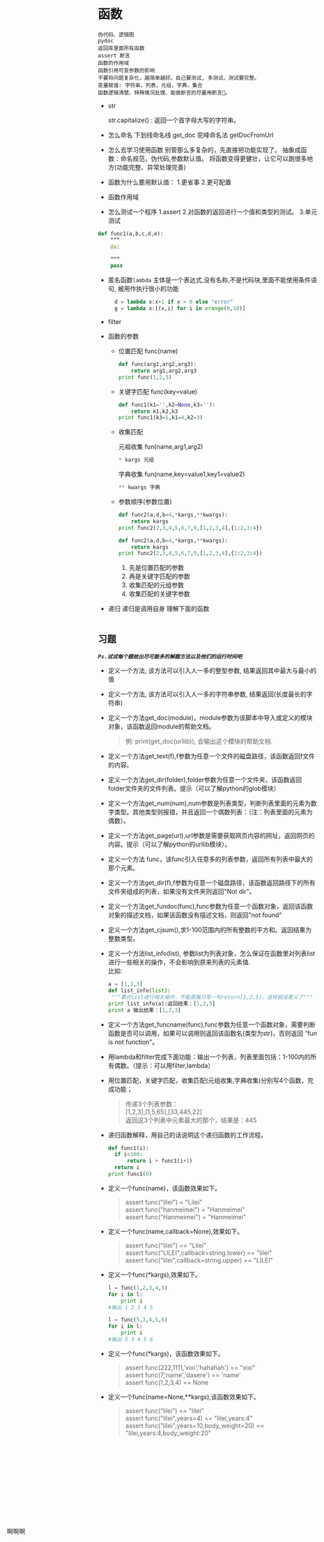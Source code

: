 # 函数

```help
伪代码、逻辑图
pydoc
返回库里面所有函数
assert 断言
函数的作用域
函数引用可变参数的影响
不要将问题复杂化，越简单越好。自己要测试, 多测试，测试要完整。
变量赋值: 字符串，列表，元组，字典，集合
函数逻辑清楚、特殊情况处理、能做断言的尽量用断言。
```

- str

  str.capitalize() : 返回一个首字母大写的字符串。

- 怎么命名
  下划线命名线  get_doc
  驼峰命名法 getDocFromUrl

- 怎么去学习使用函数
  别管那么多复杂的，先直接把功能实现了。
  抽象成函数：命名规范，伪代码,参数默认值。
  将函数变得更健壮，让它可以跑很多地方(功能完整、异常处理完善)

- 函数为什么要用默认值：
  1.更省事
  2.更可配置

- 函数作用域

- 怎么测试一个程序
  1.assert
  2.对函数的返回进行一个值和类型的测试。
  3.单元测试

```Python
def func1(a,b,c,d,e):
    “”“
    @a:

    ”“”
    pass
```

- 匿名函数`lambda`
  主体是一个表达式,没有名称,不是代码块,里面不能使用条件语句, 被用作执行很小的功能

  ```Python
    d = lambda x:x+1 if x > 0 else "error"
    g = lambda x:[(x,i) for i in xrange(0,10)]
  ```

- filter

- 函数的参数
  - 位置匹配 func(name)

    ```Python
    def func(arg1,arg2,arg3):
        return arg1,arg2,arg3
    print func(1,2,3)
    ```

  - 关键字匹配 func(key=value)

    ```Python
    def func1(k1='',k2=None,k3=''):
        return k1,k2,k3
    print func1(k3=5,k1=4,k2=3)
    ```

  - 收集匹配

    元祖收集 fun(name,arg1,arg2)

      ```Python
      * kargs 元组
      ```

    字典收集 fun(name,key=value1,key1=value2)

      ```Python
      ** kwargs 字典
      ```

  - 参数顺序(参数位置)

    ```Python
    def func2(a,d,b=4,*kargs,**kwargs):
        return kargs
    print func2(2,3,4,5,6,7,9,[1,2,3,4],{1:2,3:4})

    def func2(a,d,b=4,*kargs,**kwargs):
        return kargs
    print func2(2,3,4,5,6,7,9,[1,2,3,4],{1:2,3:4})
    ```
    1. 先是位置匹配的参数
    2. 再是关键字匹配的参数
    3. 收集匹配的元组参数
    4. 收集匹配的关键字参数

- 递归
  递归是调用自身
  理解下面的函数
    ```Python
    ```

## 习题

***`Ps.试试每个题给出尽可能多的解题方法以及他们的运行时间吧`***

- 定义一个方法, 该方法可以引入人一多的整型参数, 结果返回其中最大与最小的值

- 定义一个方法, 该方法可以引入人一多的字符串参数, 结果返回(长度最长的字符串)

- 定义一个方法get_doc(module)，module参数为该脚本中导入或定义的模块对象，该函数返回module的帮助文档。
  > 例: print(get_doc(urllib)), 会输出这个模块的帮助文档.

- 定义一个方法get_text(f),f参数为任意一个文件的磁盘路径，该函数返回f文件的内容。

- 定义一个方法get_dir(folder),folder参数为任意一个文件夹，该函数返回folder文件夹的文件列表。提示（可以了解python的glob模块）

- 定义一个方法get_num(num),num参数是列表类型，判断列表里面的元素为数字类型。其他类型则报错，并且返回一个偶数列表：（注：列表里面的元素为偶数）。

- 定义一个方法get_page(url),url参数是需要获取网页内容的网址，返回网页的内容。提示（可以了解python的urllib模块）。

- 定义一个方法 func，该func引入任意多的列表参数，返回所有列表中最大的那个元素。

- 定义一个方法get_dir(f),f参数为任意一个磁盘路径，该函数返回路径下的所有文件夹组成的列表，如果没有文件夹则返回"Not dir"。

- 定义一个方法get_fundoc(func),func参数为任意一个函数对象，返回该函数对象的描述文档，如果该函数没有描述文档，则返回"not found"

- 定义一个方法get_cjsum(),求1-100范围内的所有整数的平方和。返回结果为整数类型。

- 定义一个方法list_info(list), 参数list为列表对象，怎么保证在函数里对列表list进行一些相关的操作，不会影响到原来列表的元素值.<br>比如:

  ```Python
  a = [1,2,3]
  def list_info(list):
   """要对list进行相关操作，不能直接只写一句return[1,2,5]，这样就没意义了"""
  print list_info(a):返回结果：[1,2,5]
  print a 输出结果：[1,2,3]
  ```

- 定义一个方法get_funcname(func),func参数为任意一个函数对象，需要判断函数是否可以调用，如果可以调用则返回该函数名(类型为str)，否则返回 “fun is not function"。

- 用lambda和filter完成下面功能：输出一个列表，列表里面包括：1-100内的所有偶数。（提示：可以用filter,lambda）

- 用位置匹配，关键字匹配，收集匹配(元组收集,字典收集)分别写4个函数，完成功能；

  >传递3个列表参数：<br>
  >[1,2,3],[1,5,65],[33,445,22]<br>
  >返回这3个列表中元素最大的那个，结果是：445<br>

- 递归函数解释，用自己的话说明这个递归函数的工作流程。

  ```Python
  def func1(i):
    if i<100:
        return i + func1(i+1)
    return i
  print func1(0)
  ```

- 定义一个func(name)，该函数效果如下。
  >assert func("lilei") = "Lilei"<br>
  >assert func("hanmeimei") = "Hanmeimei"<br>
  >assert func("Hanmeimei") = "Hanmeimei"<br>

- 定义一个func(name,callback=None),效果如下。
  >assert func("lilei") == "Lilei"<br>
  >assert func("LILEI",callback=string.lower) == "lilei"<br>
  >assert func("lilei",callback=string.upper) == "LILEI"<br>

- 定义一个func(*kargs),效果如下。

  ```python
  l = func(1,2,3,4,5)
  for i in l:
      print i
  #输出 1 2 3 4 5

  l = func(5,3,4,5,6)
  for i in l:
      print i
  #输出 5 3 4 5 6
  ```

- 定义一个func(*kargs)，该函数效果如下。
  >assert func(222,1111,'xixi','hahahah') == "xixi"<br>
  >assert func(7,'name','dasere') == 'name'<br>
  >assert func(1,2,3,4) == None<br>

- 定义一个func(name=None,**kargs),该函数效果如下。
  >assert func(“lilei”) == "lilei"<br>
  >assert func("lilei",years=4) == "lilei,years:4"<br>
  >assert func("lilei",years=10,body_weight=20) == "lilei,years:4,body_weight:20"<br>
 
<div style="position: absolute;margin-top:20%;margin-left:-209px;">啊啊啊</div>
